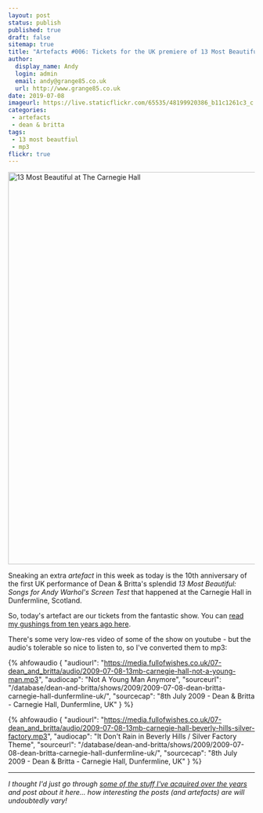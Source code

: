 ```yaml
---
layout: post
status: publish
published: true
draft: false
sitemap: true
title: "Artefacts #006: Tickets for the UK premiere of 13 Most Beautiful"
author:
  display_name: Andy
  login: admin
  email: andy@grange85.co.uk
  url: http://www.grange85.co.uk
date: 2019-07-08
imageurl: https://live.staticflickr.com/65535/48199920386_b11c1261c3_c.jpg
categories:
 - artefacts
 - dean & britta
tags:
 - 13 most beautfiul
 - mp3
flickr: true
---
```

<a data-flickr-embed="true"  href="https://www.flickr.com/photos/grange85/48199920386/in/dateposted/" title="13 Most Beautiful at The Carnegie Hall"><img src="https://live.staticflickr.com/65535/48199920386_b11c1261c3_c.jpg" width="800" height="800" alt="13 Most Beautiful at The Carnegie Hall"></a>

Sneaking an extra _artefact_ in this week as today is the 10th anniversary of the first UK performance of Dean & Britta's splendid _13 Most Beautiful: Songs for Andy Warhol's Screen Test_ that happened at the Carnegie Hall in Dunfermline, Scotland.

So, today's artefact are our tickets from the fantastic show. You can [read my gushings from ten years ago here](/2009/07/09/13-most-beautiful-at-the-carnegie-hall-in-dunfermline/).

There's some very low-res video of some of the show on youtube - but the audio's tolerable so nice to listen to, so I've converted them to mp3:

 {% ahfowaudio {
  "audiourl": "https://media.fullofwishes.co.uk/07-dean_and_britta/audio/2009-07-08-13mb-carnegie-hall-not-a-young-man.mp3",
  "audiocap": "Not A Young Man Anymore",
  "sourceurl": "/database/dean-and-britta/shows/2009/2009-07-08-dean-britta-carnegie-hall-dunfermline-uk/",
  "sourcecap": "8th July 2009 - Dean & Britta - Carnegie Hall, Dunfermline, UK"
  } %}


 {% ahfowaudio {
  "audiourl": "https://media.fullofwishes.co.uk/07-dean_and_britta/audio/2009-07-08-13mb-carnegie-hall-beverly-hills-silver-factory.mp3",
  "audiocap": "It Don't Rain in Beverly Hills / Silver Factory Theme",
  "sourceurl": "/database/dean-and-britta/shows/2009/2009-07-08-dean-britta-carnegie-hall-dunfermline-uk/",
  "sourcecap": "8th July 2009 - Dean & Britta - Carnegie Hall, Dunfermline, UK"
  } %}

---

_I thought I'd just go through [some of the stuff I've acquired over the years](/category/artefacts/) and post about it here... how interesting the posts (and artefacts) are will undoubtedly vary!_

